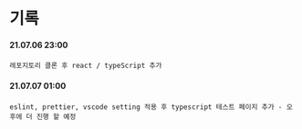 # 기록

#### 21.07.06 23:00  
    레포지토리 클론 후 react / typeScript 추가

#### 21.07.07 01:00  
    eslint, prettier, vscode setting 적용 후 typescript 테스트 페이지 추가 - 오후에 더 진행 할 예정